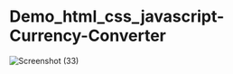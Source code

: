# Demo_html_css_javascript-Currency-Converter
![Screenshot (33)](https://github.com/saidul-anam/Demo_html_css_javascript-Currency-Converter/assets/126325469/2353e022-897f-4696-8e29-fd080e59dacc)
